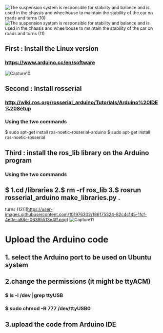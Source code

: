 ![The suspension system is responsible for stability and balance and is used in the chassis and wheelhouse to maintain the stability of the car on roads and turns  (10)](https://user-images.githubusercontent.com/101976302/186166050-4957f2c5-0bcf-4f8b-9e1e-fddf9e858dde.png)
![The suspension system is responsible for stability and balance and is used in the chassis and wheelhouse to maintain the stability of the car on roads and turns  (11)](https://user-images.githubusercontent.com/101976302/186166038-5a270b48-4d7c-4979-890f-25a5e8b77b97.png)

## First : Install the Linux version
### https://www.arduino.cc/en/software
![Capture10](https://user-images.githubusercontent.com/101976302/186175339-c8f745c4-f9c7-427a-9a3f-3674d76ebc6d.PNG)
## Second : Install rosserial
### http://wiki.ros.org/rosserial_arduino/Tutorials/Arduino%20IDE%20Setup
### Using the two commands
$ sudo apt-get install ros-noetic-rosserial-arduino
$ sudo apt-get install ros-noetic-rosserial

## Third : install the ros_lib library on the Arduino program
### Using the two commands
## $ 1.cd <sketchbook>/libraries 2.$ rm -rf ros_lib 3.$ rosrun rosserial_arduino make_libraries.py . 
	
  turns  (12)](https://user-images.githubusercontent.com/101976302/186175324-82c4c145-1fcf-4e0e-a86e-06395513e4ff.png)
 ![Capture11](https://user-images.githubusercontent.com/101976302/186175341-99044338-3af8-442b-8207-ee01ab6125e5.PNG)
	
# Upload the Arduino code
## 1. select the Arduino port to be used on Ubuntu system
## 2.change the permissions (it might be ttyACM)
###  $ ls -l /dev |grep ttyUSB
### $ sudo chmod -R 777 /dev/ttyUSB0
##  3.upload the code from Arduino IDE



